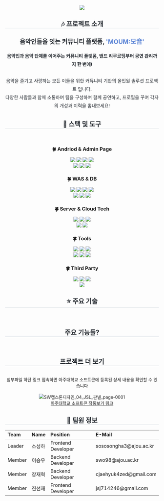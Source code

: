 <div align="center">
    <img src="https://capsule-render.vercel.app/api?type=waving&color=0:dfa1da,100:a4dfdb&height=180&text=MOUM&animation=&fontColor=e0e0e0&fontSize=50" />
</div>

<div align="center"> 
    <h2 style="border-bottom: 1px solid #d8dee4; color: #282d33;"> 🎶 프로젝트 소개 </h2>  
    <h3 style="font-weight: 700; font-size: 20px; color: #282d33;">음악인들을 잇는 커뮤니티 플랫폼, <span style="color: #5c85d6;">'MOUM:모音'</span></h3>
    <div style="font-weight: 400; font-size: 15px; text-align: center; color: #282d33; line-height: 1.8; max-width: 600px;">
        <strong>음악인과 음악 단체를 이어주는 커뮤니티 플랫폼, 밴드 리쿠르팅부터 공연 관리까지 한 번에!</strong><br><br>
<!--         밴드 리쿠르팅, 음악인들과의 소통 및 공연 관리까지 한 번에 해결 가능한 커뮤니티 기반의 올인원 솔루션 프로젝트입니다.<br> -->
<!--         리쿠르팅 및 소통을 위한 커뮤니티, Webflux와 SSE 방식 기반의 채팅 시스템, 효율적인 컨텐츠 쿼리를 위한 데이터베이스 튜닝,<br>
        7가지의 단계로 구성된 공연 라이프사이클에 맞춘 관리 기능, 제휴 서비스 등록이 가능한 관리자 기능까지 제공하는 안드로이드 어플리케이션입니다. -->
        음악을 즐기고 사랑하는 모든 이들을 위한 커뮤니티 기반의 올인원 솔루션 프로젝트 입니다.<br>
        다양한 사람들과 함께 소통하며 팀을 구성하여 함께 공연하고, 프로필을 꾸며 각자의 개성과 이력을 뽐내보세요!
    </div> 
</div>

<div align="center">
    <h2 style="border-bottom: 1px solid #d8dee4; color: #282d33;"> 🔨 스택 및 도구  </h2> <br> 
    <div style="margin: 0 auto; text-align: center;" align="center"> 
        <h3> 🍀 Andriod & Admin Page </h3>
        <div>
            <img src="https://img.shields.io/badge/Android-3DDC84?style=flat&logo=Android&logoColor=white">
            <img src="https://img.shields.io/badge/Android Jetpack-4285F4?style=flat&logo=jetpackcompose&logoColor=white">
            <img src="https://img.shields.io/badge/Github Release-181717?style=flat&logo=Github&logoColor=white">
            <img src="https://img.shields.io/badge/Github Release-181717?style=flat&logo=Github&logoColor=white"><br>
            <img src="https://img.shields.io/badge/Thymeleaf-005F0F?style=flat&logo=Thymeleaf&logoColor=white">
            <img src="https://img.shields.io/badge/HTML-E34F26?style=flat&logo=HTML5&logoColor=white">
            <img src="https://img.shields.io/badge/CSS-1572B6?style=flat&logo=CSS3&logoColor=white">   
        </div>
        <h3> 🍀 WAS & DB </h3>
        <div>
            <img src="https://img.shields.io/badge/Spring Boot-6DB33F?style=flat&logo=Spring Boot&logoColor=white">
            <img src="https://img.shields.io/badge/Spring Security-6DB33F?style=flat&logo=Spring&logoColor=white">
            <img src="https://img.shields.io/badge/Spring JPA-6DB33F?style=flat&logo=Spring&logoColor=white">
            <img src="https://img.shields.io/badge/Spring WebFlux-6DB33F?style=flat&logo=Spring&logoColor=white"><br>
            <img src="https://img.shields.io/badge/MySQL-4479A1?style=flat&logo=MySQL&logoColor=white">
            <img src="https://img.shields.io/badge/MongoDB-47A248?style=flat&logo=MongoDB&logoColor=white">
            <img src="https://img.shields.io/badge/Redis-DC382D?style=flat&logo=Redis&logoColor=white">
        </div>
        <h3> 🍀 Server & Cloud Tech </h3>
        <div>
            <img src="https://img.shields.io/badge/Naver Cloud Platform-1ec800?style=flat&logo=Naver&logoColor=white">
            <img src="https://img.shields.io/badge/Docker-2496ED?style=flat&logo=Docker&logoColor=white">
            <img src="https://img.shields.io/badge/Nginx-009639?style=flat&logo=Nginx&logoColor=white"><br>
            <img src="https://img.shields.io/badge/Amazon S3-569A31?style=flat&logo=Amazon S3&logoColor=white">
            <img src="https://img.shields.io/badge/Object Storage-00C3E3?style=flat&logo=Amazon S3&logoColor=white">
        </div>
        <h3> 🍀 Tools </h3>
        <div>
            <img src="https://img.shields.io/badge/Github-181717?style=flat&logo=Github&logoColor=white">
            <img src="https://img.shields.io/badge/Git-F05032?style=flat&logo=Git&logoColor=white">
            <img src="https://img.shields.io/badge/Github Action-2088FF?style=flat&logo=Github Actions&logoColor=white"><br>
            <img src="https://img.shields.io/badge/Slack-4A154B?style=flat&logo=Slack&logoColor=white">
            <img src="https://img.shields.io/badge/Notion-000000?style=flat&logo=Notion&logoColor=white">
            <img src="https://img.shields.io/badge/Figma-800080?style=flat&logo=Figma&logoColor=white">
        </div>
        <h3> 🍀 Third Party </h3>
        <div>
            <img src="https://img.shields.io/badge/Zxing-FFCA28?style=flat&logo=Zxing&logoColor=black">
            <img src="https://img.shields.io/badge/Naver Maps API-00C73C?style=flat&logo=Naver&logoColor=white">
            <img src="https://img.shields.io/badge/Naver Mail SMTP-003D26?style=flat&logo=Naver&logoColor=white"><br>
            <img src="https://img.shields.io/badge/Youtube Link Embedding-FF0000?style=flat&logo=Youtube&logoColor=white">
        </div>
    </div>
</div>
<div align="center">
    <h2 style="border-bottom: 1px solid #d8dee4; color: #282d33;"> ⭐ 주요 기술 </h2> <br> 
    <div style="margin: 0 auto; text-align: center;" align="center"> 
    </div>
</div>

<div align="center">
    <h2 style="border-bottom: 1px solid #d8dee4; color: #282d33;"> 주요 기능들? </h2> <br> 
    <div style="margin: 0 auto; text-align: center;" align="center"> 
    </div>
</div>

<div align="center">
    <h2 style="border-bottom: 1px solid #d8dee4; color: #282d33;">프로젝트 더 보기</h2> <br> 
    <div>첨부파일 하단 링크 접속하면 아주대학교 소프트콘에 등록된 상세 내용을 확인할 수 있습니다</div><br>
    <div style="margin: 0 auto; text-align: center;" align="center"> 
        <img src="https://github.com/user-attachments/assets/ea3a4701-14f3-4b84-9b19-6159ac39926a" alt="SW캡스톤디자인_04_JSL_판넬_page-0001" />
    </div>
    <a href="https://softcon.ajou.ac.kr/works/works.asp?uid=1980" target="_blank">아주대학교 소프트콘 작품보기 링크</a>
</div>


<div align="center">
    <h2 style="border-bottom: 1px solid #d8dee4; color: #282d33;"> 📑 팀원 정보 </h2>
    <div style="margin: 0 auto; text-align: center;">
        <table align="center" style="margin: 0 auto;">
            <thead>
                <tr>
                    <th style="text-align:left">Team</th>
                    <th style="text-align:left">Name</th>
                    <th style="text-align:left">Position</th>
                    <th style="text-align:left">E-Mail</th>
                </tr>
            </thead>
            <tbody>
                <tr>
                    <td style="text-align:left"> Leader</td>
                    <td style="text-align:left">소성하</td>
                    <td style="text-align:left">Frontend Developer</td>
                    <td style="text-align:left">sososongha3@ajou.ac.kr</td>
                </tr>
                <tr>
                    <td style="text-align:left">Member</td>
                    <td style="text-align:left">이승우</td>
                    <td style="text-align:left">Backend Developer</td>
                    <td style="text-align:left">swo98@ajou.ac.kr</td>
                </tr>
                <tr>
                    <td style="text-align:left">Member</td>
                    <td style="text-align:left">장재혁</td>
                    <td style="text-align:left">Backend Developer</td>
                    <td style="text-align:left">cjaehyuk4zed@gmail.com</td>
                </tr>
                <tr>
                    <td style="text-align:left">Member</td>
                    <td style="text-align:left">진선재</td>
                    <td style="text-align:left">Frontend Developer</td>
                    <td style="text-align:left">jsj714246@gmail.com</td>
                </tr>
            </tbody>
        </table>
    </div>
</div>

